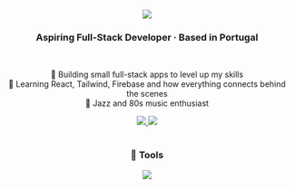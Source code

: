<h1 align="center">
  <img src="https://readme-typing-svg.herokuapp.com/?font=Poppins&color=a8d08f&size=35&center=true&vCenter=true&width=500&height=70&duration=3500&lines=Hey+there!;+I+am+Duarte!;" />
</h1>

<h3 align="center">Aspiring Full-Stack Developer · Based in Portugal </h3>

<br/>

<div align="center">

🔭 Building small full-stack apps to level up my skills  
🌱 Learning React, Tailwind, Firebase and how everything connects behind the scenes  
💬 Jazz and 80s music enthusiast

</div>

<div align="center"> 
  <a href="mailto:duarterfrocha71@gmail.com" target="_blank">
    <img src="https://img.shields.io/badge/Gmail-333333?style=for-the-badge&logo=gmail&logoColor=red" />
  </a>
  <a href="https://www.linkedin.com/in/duarte-rocha-341bbb32b" target="_blank">
    <img src="https://img.shields.io/badge/LinkedIn-0077B5?style=for-the-badge&logo=linkedin&logoColor=white" />
  </a>
</div>

<br/>

<h3 align="center">🔧 Tools</h3>

<div align="center">
    <img src="https://skillicons.dev/icons?i=html,css,js,ts,tailwind,bootstrap,react,nodejs,nextjs" />
</div>

</div>
